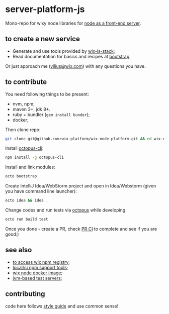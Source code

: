 # server-platform-js

Mono-repo for wixy node libraries for [node as a front-end server](https://wix.dapulse.com/boards/1277/pulses/2316857).

## to create a new service

 - Generate and use tools provided by [wix-js-stack](https://github.com/wix-private/wix-js-stack/blob/master/docs/GETTING-STARTED.md);
 - Read documentation for basics and recipes at [bootstrap](./bootstrap).

Or just approach me (vilius@wix.com) with any questions you have.

## to contribute

You need following things to be present:
 - nvm, npm;
 - maven 3+, jdk 8+.
 - ruby + bundler (`gem install bunder`);
 - docker;

Then clone repo:
```bash
git clone git@github.com:wix-platform/wix-node-platform.git && cd wix-node-platform
```

Install [octopus-cli](support/octopus-cli):
```bash
npm install -g octopus-cli
```

Install and link modules:
```bash
octo bootstrap
```

Create IntelliJ Idea/WebStorm project and open in Idea/Webstorm (given you have command line launcher):
```bash
octo idea && idea .
```

Change codes and run tests via [octopus](support/octopus-cli) while developing:
```bash
octo run build test
```

Once you done - create a PR, check [PR CI](http://pullrequest-tc.dev.wixpress.com/viewType.html?buildTypeId=ServerPlatformJs_ServerPlatformJs) to complete and see if you are good:)

## see also

 - [to access wix npm registry](http://kb.wixpress.com/pages/viewpage.action?title=Using+private+npm+registry&spaceKey=dashboard);
 - [local/ci npm support tools](https://github.com/wix/wnpm);
 - [wix node docker image](https://github.com/wix/wix-node-docker-base);
 - [jvm-based test servers](https://github.com/wix/server-platform-js-jvm);

## contributing

code here follows [style guide](STYLE.md) and use common sense!
